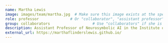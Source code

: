 ```yaml
---
name: Martha Lewis
image: images/team/martha.jpg  # Make sure this image exists at the specified path
role: professor              # Or "collaborator", "assistant professor", etc.
group: collaborators                   # Use "collaborators" if she is a collaborator
description: Assistant Professor of Neurosymbolic AI in the Institute of Logic, Language, and Computation, University of Amsterdam.
external_url: https://marthaflinderslewis.github.io/
---
```

